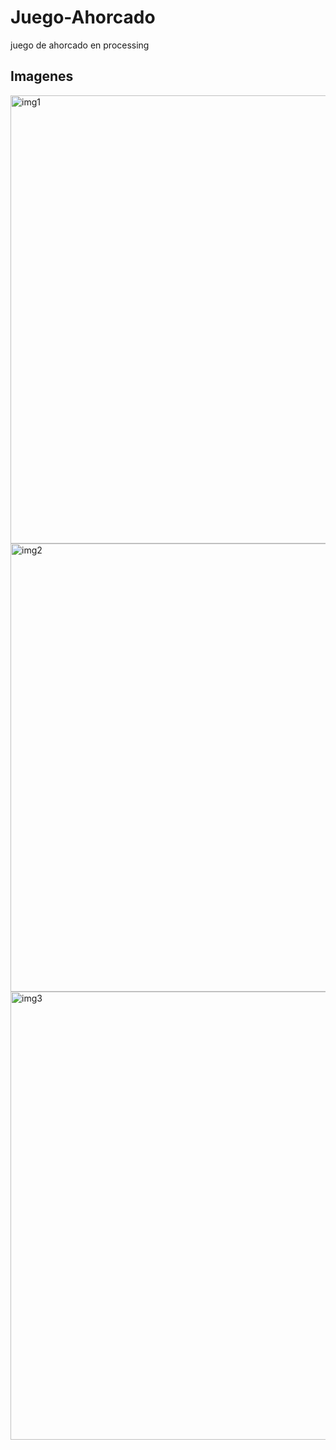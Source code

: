 # Juego-Ahorcado
juego de ahorcado en processing

## Imagenes
 
<img width="717" alt="img1" src="https://user-images.githubusercontent.com/45720289/50543472-1b770000-0b9f-11e9-9278-d5d94cdc7b5e.png">
<img width="717" alt="img2" src="https://user-images.githubusercontent.com/45720289/50543473-1b770000-0b9f-11e9-9f22-445e0cc946aa.png">
<img width="717" alt="img3" src="https://user-images.githubusercontent.com/45720289/50543474-1c0f9680-0b9f-11e9-92c0-0f691d9e6823.png">


